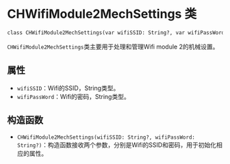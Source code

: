 
# CHWifiModule2MechSettings 类
```svg
class CHWifiModule2MechSettings(var wifiSSID: String?, var wifiPassWord: String?)

```
`CHWifiModule2MechSettings`类主要用于处理和管理Wifi module 2的机械设置。

## 属性

- `wifiSSID`：Wifi的SSID，String类型。
- `wifiPassWord`：Wifi的密码，String类型。

## 构造函数

- `CHWifiModule2MechSettings(wifiSSID: String?, wifiPassWord: String?)`：构造函数接收两个参数，分别是Wifi的SSID和密码，用于初始化相应的属性。

